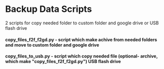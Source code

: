 # Backup Data Scripts
2 scripts for copy needed folder to custom folder and google drive or USB flash drive

#### copy_files_f2f_f2gd.py - script which make achive from needed folders and move to custom folder and google drive
#### copy_files_to_usb.py - script  which copy needed file (optional- archive, which make "copy_files_f2f_f2gd.py") USB flash drive
